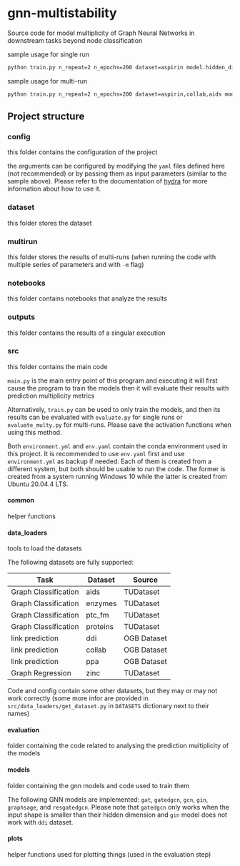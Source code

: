 # gnn-multistability

Source code for model multiplicity of Graph Neural Networks in downstream tasks beyond node classification

sample usage for single run

```bash
python train.py n_repeat=2 n_epochs=200 dataset=aspirin model.hidden_dim=8 model.num_layers=2 model=gin
```

sample usage for multi-run

```bash
python train.py n_repeat=2 n_epochs=200 dataset=aspirin,collab,aids model.hidden_dim=8,16,32 model.num_layers=2,3,4 model=gin,gat,gcn -m
```

## Project structure

### config

this folder contains the configuration of the project

the arguments can be configured by modifying the `yaml` files defined here
(not recommended) or by passing them as input parameters
(similar to the sample above). 
Please refer to the documentation of [hydra](https://hydra.cc/docs/intro/) for more information about how to use it.

### dataset

this folder stores the dataset

### multirun

this folder stores the results of multi-runs (when running the code with multiple series of parameters and with `-m`
flag)

### notebooks

this folder contains notebooks that analyze the results

### outputs

this folder contains the results of a singular execution

### src

this folder contains the main code

`main.py` is the main entry point of this program and executing it will first cause the program to train the models then it
will evaluate their results with prediction multiplicity metrics

Alternatively, `train.py` can be used to only train the models, and then its results can be evaluated with `evaluate.py`
for single runs or `evaluate_multy.py` for multi-runs. Please save the activation functions when using this method.

Both `environment.yml` and `env.yaml` contain the conda environment used in this project.
It is recommended to use `env.yaml` first and use `environment.yml` as backup if needed.
Each of them is created from a different system, but both should be usable to run the code.
The former is created from a system running Windows 10 while the latter is created from Ubuntu 20.04.4 LTS.

#### common

helper functions

#### data_loaders

tools to load the datasets

The following datasets are fully supported:

| Task                 | Dataset        | Source      |
|----------------------|----------------|-------------|
| Graph Classification | aids           | TUDataset   |
| Graph Classification | enzymes        | TUDataset   |
| Graph Classification | ptc_fm         | TUDataset   |
| Graph Classification | proteins       | TUDataset   |
| link prediction      | ddi            | OGB Dataset |
| link prediction      | collab         | OGB Dataset |
| link prediction      | ppa            | OGB Dataset |
| Graph Regression     | zinc           | TUDataset   |

Code and config contain some other datasets, but they may or may not work correctly
(some more infor are provided in `src/data_loaders/get_dataset.py` in `DATASETS` dictionary next to their names)

#### evaluation

folder containing the code related to analysing the prediction multiplicity of the models

#### models

folder containing the gnn models and code used to train them

The following GNN models are implemented: `gat`, `gatedgcn`, `gcn`, `gin`, `graphsage`, and `resgatedgcn`.
Please note that `gatedgcn` only works
when the input shape is smaller than their hidden dimension and `gin` model does not work with `ddi` dataset.

#### plots

helper functions used for plotting things (used in the evaluation step)
